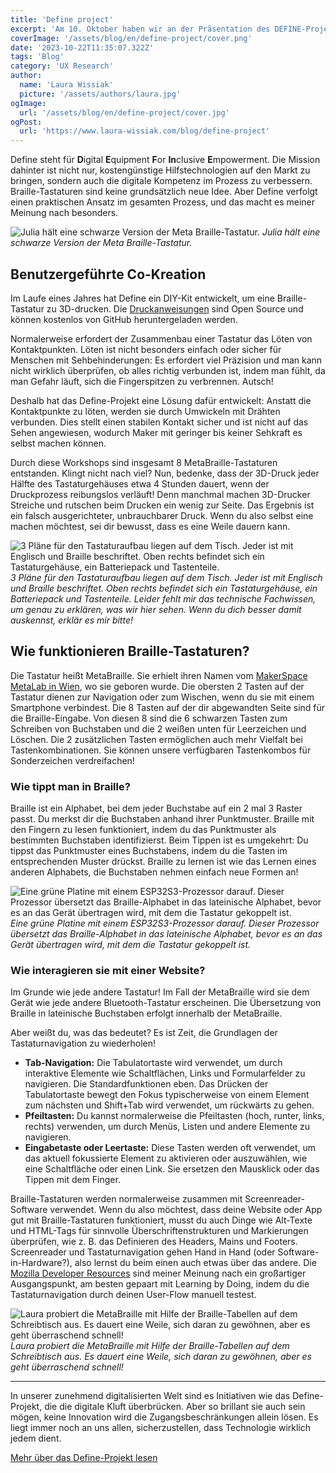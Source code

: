 ```yaml
---
title: 'Define project'
excerpt: 'Am 10. Oktober haben wir an der Präsentation des DEFINE-Projekts teilgenommen. Define steht für Digital Equipment For Inclusive Empowerment. Dahinter verbirgt sich nicht nur das Ziel, kostengünstige technische Hilfsmittel auf den Markt zu bringen, sondern auch die digitale Kompetenz zu verbessern ... '
coverImage: '/assets/blog/en/define-project/cover.png'
date: '2023-10-22T11:35:07.322Z'
tags: 'Blog'
category: 'UX Research'
author:
  name: 'Laura Wissiak'
  picture: '/assets/authors/laura.jpg'
ogImage:
  url: '/assets/blog/en/define-project/cover.jpg'
ogPost:
  url: 'https://www.laura-wissiak.com/blog/define-project'
---
```


Define steht für **D**igital **E**quipment **F**or **In**clusive **E**mpowerment. Die Mission dahinter ist nicht nur, kostengünstige Hilfstechnologien auf den Markt zu bringen, sondern auch die digitale Kompetenz im Prozess zu verbessern. Braille-Tastaturen sind keine grundsätzlich neue Idee. Aber Define verfolgt einen praktischen Ansatz im gesamten Prozess, und das macht es meiner Meinung nach besonders.

![Julia hält eine schwarze Version der Meta Braille-Tastatur.](/assets/blog/define-project/image-1.jpg)
_Julia hält eine schwarze Version der Meta Braille-Tastatur._

## Benutzergeführte Co-Kreation

Im Laufe eines Jahres hat Define ein DIY-Kit entwickelt, um eine Braille-Tastatur zu 3D-drucken. Die [Druckanweisungen](https://gitlab.com/metabraille/metabraille) sind Open Source und können kostenlos von GitHub heruntergeladen werden.

Normalerweise erfordert der Zusammenbau einer Tastatur das Löten von Kontaktpunkten. Löten ist nicht besonders einfach oder sicher für Menschen mit Sehbehinderungen: Es erfordert viel Präzision und man kann nicht wirklich überprüfen, ob alles richtig verbunden ist, indem man fühlt, da man Gefahr läuft, sich die Fingerspitzen zu verbrennen. Autsch!

Deshalb hat das Define-Projekt eine Lösung dafür entwickelt: Anstatt die Kontaktpunkte zu löten, werden sie durch Umwickeln mit Drähten verbunden. Dies stellt einen stabilen Kontakt sicher und ist nicht auf das Sehen angewiesen, wodurch Maker mit geringer bis keiner Sehkraft es selbst machen können.

Durch diese Workshops sind insgesamt 8 MetaBraille-Tastaturen entstanden. Klingt nicht nach viel? Nun, bedenke, dass der 3D-Druck jeder Hälfte des Tastaturgehäuses etwa 4 Stunden dauert, wenn der Druckprozess reibungslos verläuft! Denn manchmal machen 3D-Drucker Streiche und rutschen beim Drucken ein wenig zur Seite. Das Ergebnis ist ein falsch ausgerichteter, unbrauchbarer Druck. Wenn du also selbst eine machen möchtest, sei dir bewusst, dass es eine Weile dauern kann.

![3 Pläne für den Tastaturaufbau liegen auf dem Tisch. Jeder ist mit Englisch und Braille beschriftet. Oben rechts befindet sich ein Tastaturgehäuse, ein Batteriepack und Tastenteile.](/assets/blog/define-project/image-2.jpg)
_3 Pläne für den Tastaturaufbau liegen auf dem Tisch. Jeder ist mit Englisch und Braille beschriftet. Oben rechts befindet sich ein Tastaturgehäuse, ein Batteriepack und Tastenteile. Leider fehlt mir das technische Fachwissen, um genau zu erklären, was wir hier sehen. Wenn du dich besser damit auskennst, erklär es mir bitte!_

## Wie funktionieren Braille-Tastaturen?

Die Tastatur heißt MetaBraille. Sie erhielt ihren Namen vom [MakerSpace MetaLab in Wien](https://metalab.at/index.html), wo sie geboren wurde. Die obersten 2 Tasten auf der Tastatur dienen zur Navigation oder zum Wischen, wenn du sie mit einem Smartphone verbindest. Die 8 Tasten auf der dir abgewandten Seite sind für die Braille-Eingabe. Von diesen 8 sind die 6 schwarzen Tasten zum Schreiben von Buchstaben und die 2 weißen unten für Leerzeichen und Löschen. Die 2 zusätzlichen Tasten ermöglichen auch mehr Vielfalt bei Tastenkombinationen. Sie können unsere verfügbaren Tastenkombos für Sonderzeichen verdreifachen!

### Wie tippt man in Braille?

Braille ist ein Alphabet, bei dem jeder Buchstabe auf ein 2 mal 3 Raster passt. Du merkst dir die Buchstaben anhand ihrer Punktmuster. Braille mit den Fingern zu lesen funktioniert, indem du das Punktmuster als bestimmten Buchstaben identifizierst. Beim Tippen ist es umgekehrt: Du tippst das Punktmuster eines Buchstabens, indem du die Tasten im entsprechenden Muster drückst. Braille zu lernen ist wie das Lernen eines anderen Alphabets, die Buchstaben nehmen einfach neue Formen an!

![Eine grüne Platine mit einem ESP32S3-Prozessor darauf. Dieser Prozessor übersetzt das Braille-Alphabet in das lateinische Alphabet, bevor es an das Gerät übertragen wird, mit dem die Tastatur gekoppelt ist.](/assets/blog/define-project/image-3.jpg)
_Eine grüne Platine mit einem ESP32S3-Prozessor darauf. Dieser Prozessor übersetzt das Braille-Alphabet in das lateinische Alphabet, bevor es an das Gerät übertragen wird, mit dem die Tastatur gekoppelt ist._

### Wie interagieren sie mit einer Website?

Im Grunde wie jede andere Tastatur! Im Fall der MetaBraille wird sie dem Gerät wie jede andere Bluetooth-Tastatur erscheinen. Die Übersetzung von Braille in lateinische Buchstaben erfolgt innerhalb der MetaBraille.

Aber weißt du, was das bedeutet? Es ist Zeit, die Grundlagen der Tastaturnavigation zu wiederholen!

- **Tab-Navigation:** Die Tabulatortaste wird verwendet, um durch interaktive Elemente wie Schaltflächen, Links und Formularfelder zu navigieren. Die Standardfunktionen eben. Das Drücken der Tabulatortaste bewegt den Fokus typischerweise von einem Element zum nächsten und Shift+Tab wird verwendet, um rückwärts zu gehen.
- **Pfeiltasten:** Du kannst normalerweise die Pfeiltasten (hoch, runter, links, rechts) verwenden, um durch Menüs, Listen und andere Elemente zu navigieren.
- **Eingabetaste oder Leertaste:** Diese Tasten werden oft verwendet, um das aktuell fokussierte Element zu aktivieren oder auszuwählen, wie eine Schaltfläche oder einen Link. Sie ersetzen den Mausklick oder das Tippen mit dem Finger.

Braille-Tastaturen werden normalerweise zusammen mit Screenreader-Software verwendet. Wenn du also möchtest, dass deine Website oder App gut mit Braille-Tastaturen funktioniert, musst du auch Dinge wie Alt-Texte und HTML-Tags für sinnvolle Überschriftenstrukturen und Markierungen überprüfen, wie z. B. das Definieren des Headers, Mains und Footers. Screenreader und Tastaturnavigation gehen Hand in Hand (oder Software-in-Hardware?), also lernst du beim einen auch etwas über das andere. Die [Mozilla Developer Resources](https://developer.mozilla.org/en-US/docs/Web/Accessibility/Understanding_WCAG/Keyboard) sind meiner Meinung nach ein großartiger Ausgangspunkt, am besten gepaart mit Learning by Doing, indem du die Tastaturnavigation durch deinen User-Flow manuell testest.

![Laura probiert die MetaBraille mit Hilfe der Braille-Tabellen auf dem Schreibtisch aus. Es dauert eine Weile, sich daran zu gewöhnen, aber es geht überraschend schnell!](/assets/blog/define-project/image-4.png)
_Laura probiert die MetaBraille mit Hilfe der Braille-Tabellen auf dem Schreibtisch aus. Es dauert eine Weile, sich daran zu gewöhnen, aber es geht überraschend schnell!_

---

In unserer zunehmend digitalisierten Welt sind es Initiativen wie das Define-Projekt, die die digitale Kluft überbrücken. Aber so brillant sie auch sein mögen, keine Innovation wird die Zugangsbeschränkungen allein lösen. Es liegt immer noch an uns allen, sicherzustellen, dass Technologie wirklich jedem dient.

[Mehr über das Define-Projekt lesen](https://defineblind.at/about/)
